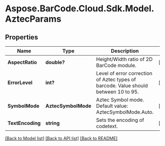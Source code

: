 # Aspose.BarCode.Cloud.Sdk.Model.AztecParams
## Properties

Name | Type | Description | Notes
------------ | ------------- | ------------- | -------------
**AspectRatio** | **double?** | Height/Width ratio of 2D BarCode module. | [optional] 
**ErrorLevel** | **int?** | Level of error correction of Aztec types of barcode. Value should between 10 to 95. | [optional] 
**SymbolMode** | **AztecSymbolMode** | Aztec Symbol mode. Default value: AztecSymbolMode.Auto. | [optional] 
**TextEncoding** | **string** | Sets the encoding of codetext. | [optional] 

[[Back to Model list]](../README.md#documentation-for-models) [[Back to API list]](../README.md#documentation-for-api-endpoints) [[Back to README]](../README.md)

